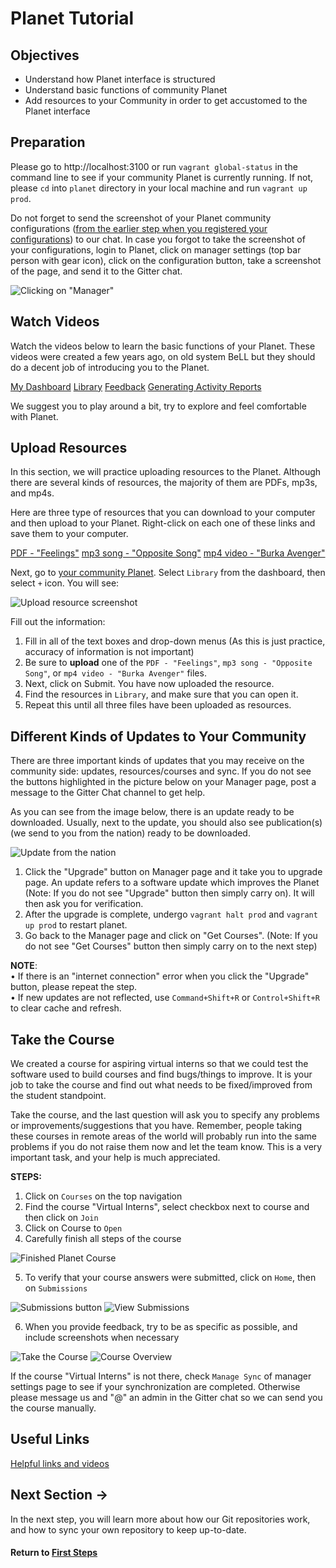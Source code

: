 # Planet Tutorial

## Objectives

* Understand how Planet interface is structured
* Understand basic functions of community Planet
* Add resources to your Community in order to get accustomed to the Planet interface

## Preparation
Please go to http://localhost:3100 or run `vagrant global-status` in the command line to see if your community Planet is currently running. If not, please `cd` into `planet` directory in your local machine and run `vagrant up prod`.

Do not forget to send the screenshot of your Planet community configurations ([from the earlier step when you registered your configurations](vi-configurations-vagrant.md)) to our chat. In case you forgot to take the screenshot of your configurations, login to Planet, click on manager settings (top bar person with gear icon), click on the configuration button, take a screenshot of the page, and send it to the Gitter chat.

![Clicking on "Manager"](images/edit-vi-nation-manager.png "Dashboard in your localhost")

## Watch Videos

Watch the videos below to learn the basic functions of your Planet. These videos were created a few years ago, on old system BeLL but they should do a decent job of introducing you to the Planet.

[My Dashboard](movies/vi-mydashboard.mp4)
[Library](movies/vi-library.mp4)
[Feedback](movies/vi-feedback.mp4)
[Generating Activity Reports](movies/vi-generatingactivityreports.mp4)

We suggest you to play around a bit, try to explore and feel comfortable with Planet.

## Upload Resources

In this section, we will practice uploading resources to the Planet. Although there are several kinds of resources, the majority of them are PDFs, mp3s, and mp4s.

Here are three type of resources that you can download to your computer and then upload to your Planet. Right-click on each one of these links and save them to your computer.

[PDF - "Feelings"](pdf/vi-feelings.pdf)
[mp3 song - "Opposite Song"](music/vi-oppositesong.mp3)
[mp4 video - "Burka Avenger"](movies/vi-burkaavenger.mp4)

Next, go to [your community Planet](http://localhost:3100). Select `Library` from the dashboard, then select `+` icon. You will see:

![Upload resource screenshot](images/vi-add-new-resource.png)

Fill out the information:

1. Fill in all of the text boxes and drop-down menus (As this is just practice, accuracy of information is not important)
2. Be sure to **upload** one of the `PDF - "Feelings"`, `mp3 song - "Opposite Song"`, or `mp4 video - "Burka Avenger"` files.
3. Next, click on Submit. You have now uploaded the resource.
4. Find the resources in `Library`, and make sure that you can open it.
5. Repeat this until all three files have been uploaded as resources.

## Different Kinds of Updates to Your Community

There are three important kinds of updates that you may receive on the community side: updates,  resources/courses and sync. If you do not see the buttons highlighted in the picture below on your Manager page, post a message to the Gitter Chat channel to get help.

As you can see from the image below, there is an update ready to be downloaded. Usually, next to the update, you should also see publication(s) (we send to you from the nation) ready to be downloaded.

![Update from the nation](images/vi-update-publication.png "Dashboard in your localhost")

1. Click the "Upgrade" button on Manager page and it take you to upgrade page. An update refers to a software update which improves the Planet (Note: If you do not see "Upgrade" button then simply carry on). It will then ask you for verification.
2. After the upgrade is complete, undergo `vagrant halt prod` and `vagrant up prod` to restart planet.
3. Go back to the Manager page and click on "Get Courses". (Note: If you do not see "Get Courses" button then simply carry on to the next step)

**NOTE**:  
• If there is an "internet connection" error when you click the "Upgrade" button, please repeat the step.  
• If new updates are not reflected, use `Command+Shift+R` or `Control+Shift+R` to clear cache and refresh.

## Take the Course

We created a course for aspiring virtual interns so that we could test the software used to build courses and find bugs/things to improve. It is your job to take the course and find out what needs to be fixed/improved from the student standpoint.

Take the course, and the last question will ask you to specify any problems or improvements/suggestions that you have. Remember, people taking these courses in remote areas of the world will probably run into the same problems if you do not raise them now and let the team know. This is a very important task, and your help is much appreciated.

**STEPS:**

1. Click on `Courses` on the top navigation
2. Find the course "Virtual Interns", select checkbox next to course and then click on `Join`
3. Click on Course to `Open`
4. Carefully finish all steps of the course

  ![Finished Planet Course](images/vi-planet-course.jpg)

5. To verify that your course answers were submitted, click on `Home`, then on `Submissions`

  ![Submissions button](images/vi-planet-submissions-button.png)
  ![View Submissions](images/vi-planet-submissions.png)

6. When you provide feedback, try to be as specific as possible, and include screenshots when necessary

![Take the Course](images/vi-take-the-course.png)
![Course Overview](images/vi-course-view.png)

If the course "Virtual Interns" is not there, check `Manage Sync` of manager settings page to see if your synchronization are completed. Otherwise please message us and "@" an admin in the Gitter chat so we can send you the course manually.

## Useful Links

[Helpful links and videos](vi-faq.md#Helpful_Links)

## Next Section **→**

In the next step, you will learn more about how our Git repositories work, and how to sync your own repository to keep up-to-date.

#### Return to [First Steps](vi-first-steps.md#Step_4_-_Planet_Tutorial)
